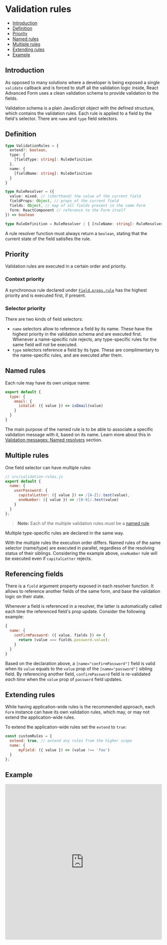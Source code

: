 # Validation rules

* [Introduction](#introduction)
* [Definition](#definition)
* [Priority](#priority)
* [Named rules](#named-rules)
* [Multiple rules](#multiple-rules)
* [Extending rules](#extending-rules)
* [Example](#example)

## Introduction
As opposed to many solutions where a developer is being exposed a single `validate` callback and is forced to stuff all the validation logic inside, React Advanced Form uses a clean validation schema to provide validation to the fields.

Validation schema is a plain JavaScript object with the defined structure, which contains the validation rules. Each rule is applied to a field by the field's selector. There are `name` and `type` field selectors.

## Definition

```ts
type ValidationRules = {
  extend?: boolean,
  type: {
    [fieldType: string]: RuleDefinition
  },
  name: {
    [fieldName: string]: RuleDefinition
  }
}

type RuleResolver = ({
  value: mixed, // (shorthand) the value of the current field
  fieldProps: Object, // props of the current field
  fields: Object, // map of all fields present in the same Form
  form: ReactComponent // reference to the Form itself
}) => boolean

type RuleDefinition = RuleResolver | { [ruleName: string]: RuleResolver;
```

A rule resolver function must always return a `boolean`, stating that the current state of the field satisfies the rule.

## Priority
Validation rules are executed in a certain order and priority.

### Context priority
A synchronous rule declared under [`Field.props.rule`](../components/Field/props/rule.md) has the highest priority and is executed first, if present.

### Selector priority
There are two kinds of field selectors:

* `name` selectors allow to reference a field by its name. These have the highest priority in the validation schema and are executed first. Whenever a name-specific rule rejects, any type-specific rules for the same field *will not* be executed.
* `type` selectors reference a field by its type. These are complimentary to the name-specific rules, and are executed after them.

## Named rules
Each rule may have its own unique name:

```jsx
export default {
  type: {
    email: {
      isValid: ({ value }) => isEmail(value)
    }
  }
}
```

The main purpose of the named rule is to be able to associate a specific validation message with it, based on its name. Learn more about this in [Validation messages: Named resolvers](./messages.md#named-resolvers) section.

## Multiple rules
One field selector can have multiple rules:

```jsx
// src/validation-rules.js
export default {
  name: {
    userPassword: {
      capitalLetter: ({ value }) => /[A-Z]/.test(value),
      oneNumber: ({ value }) => /[0-9]/.test(value)
    }
  }
};
```

> **Note:** Each of the multiple validation rules *must* be a [named rule](#named-rules).

Multiple type-specific rules are declared in the same way.

With the multiple rules the execution order differs. Named rules of the same selector (name/type) are executed in parallel, regardless of the resolving status of their siblings. Considering the example above, `oneNumber` rule will be executed even if `capitalLetter` rejects.

## Referencing fields
There is a `field` argument property exposed in each resolver function. It allows to reference another fields of the same form, and base the validation logic on their state.

Whenever a field is referenced in a resolver, the latter is automatically called each time the referenced field's prop update. Consider the following example:

```js
{
  name: {
    confirmPassword: ({ value, fields }) => {
      return (value === fields.password.value);
    }
  }
}
```

Based on the declaration above, a `[name="confirmPassword"]` field is valid when its `value` equals to the `value` prop of the `[name="password"]` sibling field. By referencing another field, `confirmPassword` field is re-validated *each time* when the `value` prop of `password` field updates.

## Extending rules
While having application-wide rules is the recommended approach, each `Form` instance can have its own validation rules, which may, or may not extend the application-wide rules.

To extend the application-wide rules set the `extend` to `true`:

```js
const customRules = {
  extend: true, // extend any rules from the higher scope
  name: {
      myField: ({ value }) => (value !== 'foo')
  }
};
```

## Example

<iframe src="https://codesandbox.io/embed/53wlvmp42l?module=%2Fsrc%2Fvalidation-rules.js&moduleview=1" style="width:100%; height:500px; border:0; border-radius: 4px; overflow:hidden;" sandbox="allow-modals allow-forms allow-popups allow-scripts allow-same-origin"></iframe>
